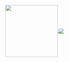 <p align="center">
  <a href="https://github.com/anuraghazra/github-readme-stats">
    <img
      align="center"
      height="165"
      src="https://github-readme-stats.vercel.app/api?username=luizfpq&count_private=true&show_icons=true&custom_title=Github%20Status&hide=issues&rank_icon=github&theme=github_dark_dimmed"/>
  </a>
    <a href="https://github.com/anuraghazra/github-readme-stats">
    <img
      align="center"
      src="https://github-readme-stats.vercel.app/api/top-langs/?username=luizfpq&layout=compact&theme=github_dark_dimmed"
    />
  </a>
</p>
